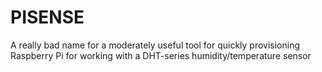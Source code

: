 # PISENSE

A really bad name for a moderately useful tool for quickly provisioning
Raspberry Pi for working with a DHT-series humidity/temperature sensor



